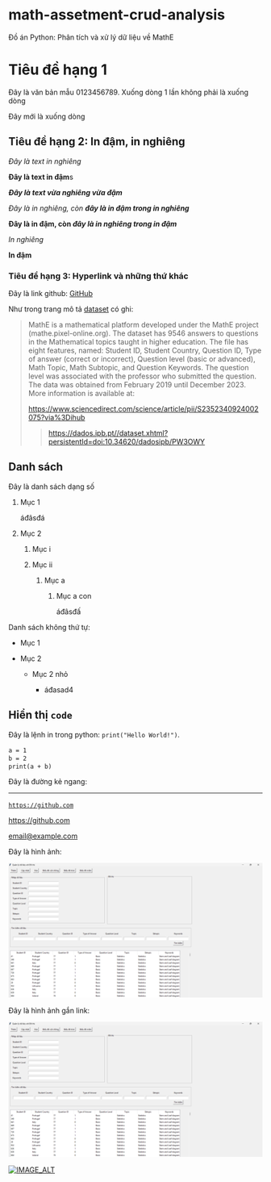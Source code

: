 # math-assetment-crud-analysis
 Đồ án Python: Phân tích và xử lý dữ liệu về MathE


# Tiêu đề hạng 1

Đây là văn bản mẫu 0123456789.
Xuống dòng 1 lần không phải là xuống dòng

Đây mới là xuống dòng

## Tiêu đề hạng 2: In đậm, in nghiêng

*Đây là text in nghiêng*

**Đây là text in đậm**s

***Đây là text vừa nghiêng vừa đậm***

*Đây là in nghiêng, còn **đây là in đậm trong in nghiêng***

**Đây là in đậm, còn *đây là in nghiêng trong in đậm***

_In nghiêng_

__In đậm__

### Tiêu đề hạng 3: Hyperlink và những thứ khác

Đây là link github: [GitHub](https://github.com)

Như trong trang mô tả [dataset](https://archive.ics.uci.edu/dataset/1031/dataset+for+assessing+mathematics+learning+in+higher+education) có ghi:

> MathE is a mathematical platform developed under the MathE project (mathe.pixel-online.org). The dataset has 9546 answers to questions in the Mathematical topics taught in higher education. The file has eight features, named: Student ID, Student Country, Question ID, Type of answer (correct or incorrect), Question level (basic or advanced), Math Topic, Math Subtopic, and Question Keywords. The question level was associated with the professor who submitted the question. The data was obtained from February 2019 until December 2023.
> More information is available at:
>
> https://www.sciencedirect.com/science/article/pii/S2352340924002075?via%3Dihub
>> https://dados.ipb.pt//dataset.xhtml?persistentId=doi:10.34620/dadosipb/PW3OWY

## Danh sách

Đây là danh sách dạng số

1. Mục 1

    áđâsđá

2. Mục 2

    1. Mục i

    2. Mục ii

        1. Mục a

            1. Mục a con

                áđâsđấ

Danh sách không thứ tự:

- Mục 1

- Mục 2

    - Mục 2 nhỏ

        - áđasad4

## Hiển thị `code`

Đây là lệnh in trong python: `print("Hello World!")`.

```
a = 1
b = 2
print(a + b)
```

Đây là đường kẻ ngang:

***

[`https://github.com`](https://github.com)

<https://github.com>

<email@example.com>


Đây là hình ảnh:

![Tiêu đề ảnh](docs\default-ui.png "Tiêu đề ảnh")

Đây là hình ảnh gắn link:

[![Tiêu đề ảnh](docs\default-ui.png "Tiêu đề ảnh")](https://github.com)

[![IMAGE_ALT](https://img.youtube.com/vi/NgL08ush-10/0.jpg)](https://youtu.be/NgL08ush-10)
